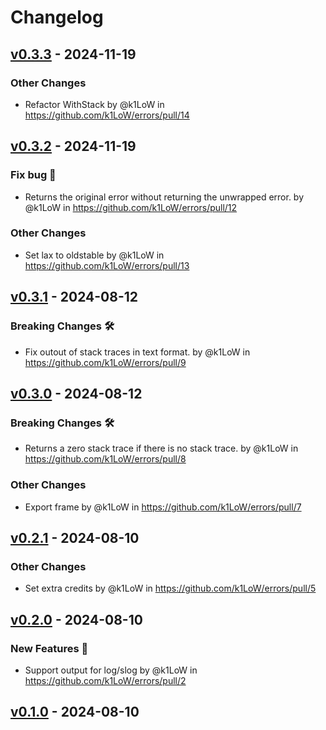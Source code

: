# Changelog

## [v0.3.3](https://github.com/k1LoW/errors/compare/v0.3.2...v0.3.3) - 2024-11-19
### Other Changes
- Refactor WithStack by @k1LoW in https://github.com/k1LoW/errors/pull/14

## [v0.3.2](https://github.com/k1LoW/errors/compare/v0.3.1...v0.3.2) - 2024-11-19
### Fix bug 🐛
- Returns the original error without returning the unwrapped error. by @k1LoW in https://github.com/k1LoW/errors/pull/12
### Other Changes
- Set lax to oldstable by @k1LoW in https://github.com/k1LoW/errors/pull/13

## [v0.3.1](https://github.com/k1LoW/errors/compare/v0.3.0...v0.3.1) - 2024-08-12
### Breaking Changes 🛠
- Fix outout of stack traces in text format. by @k1LoW in https://github.com/k1LoW/errors/pull/9

## [v0.3.0](https://github.com/k1LoW/errors/compare/v0.2.1...v0.3.0) - 2024-08-12
### Breaking Changes 🛠
- Returns a zero stack trace if there is no stack trace. by @k1LoW in https://github.com/k1LoW/errors/pull/8
### Other Changes
- Export frame by @k1LoW in https://github.com/k1LoW/errors/pull/7

## [v0.2.1](https://github.com/k1LoW/errors/compare/v0.2.0...v0.2.1) - 2024-08-10
### Other Changes
- Set extra credits by @k1LoW in https://github.com/k1LoW/errors/pull/5

## [v0.2.0](https://github.com/k1LoW/errors/compare/v0.1.0...v0.2.0) - 2024-08-10
### New Features 🎉
- Support output for log/slog by @k1LoW in https://github.com/k1LoW/errors/pull/2

## [v0.1.0](https://github.com/k1LoW/errors/commits/v0.1.0) - 2024-08-10
